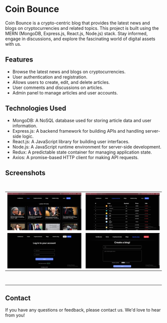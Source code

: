 # Coin Bounce

Coin Bounce is a crypto-centric blog that provides the latest news and blogs on cryptocurrencies and related topics. This project is built using the MERN (MongoDB, Express.js, React.js, Node.js) stack. Stay informed, engage in discussions, and explore the fascinating world of digital assets with us. 

## Features

- Browse the latest news and blogs on cryptocurrencies.
- User authentication and registration.
- Allows users to create, edit, and delete articles.
- User comments and discussions on articles.
- Admin panel to manage articles and user accounts.

## Technologies Used

- MongoDB: A NoSQL database used for storing article data and user information.
- Express.js: A backend framework for building APIs and handling server-side logic.
- React.js: A JavaScript library for building user interfaces.
- Node.js: A JavaScript runtime environment for server-side development.
- Redux: A predictable state container for managing application state.
- Axios: A promise-based HTTP client for making API requests.  

## Screenshots
<br>

<table>
    <tr>
        <td><img src = "/screenshots/1.jpg" ></td>
        <td><img src = "/screenshots/2.jpg" ></td>
    </tr>
    <tr>
        <td><img src = "/screenshots/3.jpg" ></td>
        <td><img src = "/screenshots/4.jpg" ></td>
  </tr>
</table>    

<br>
<hr>

## Contact

If you have any questions or feedback, please contact us. We'd love to hear from you!
